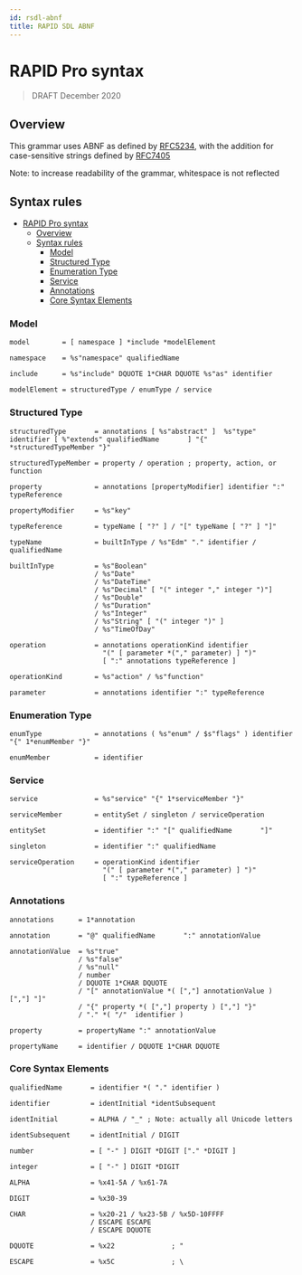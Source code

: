 ```yaml
---
id: rsdl-abnf
title: RAPID SDL ABNF
---
```


# RAPID Pro syntax

> DRAFT
> December 2020

## Overview

This grammar uses ABNF as defined by [RFC5234](https://tools.ietf.org/html/rfc5234), with the addition for case-sensitive strings defined by [RFC7405](https://tools.ietf.org/html/rfc7405)

Note: to increase readability of the grammar, whitespace is not reflected

## Syntax rules

- [RAPID Pro syntax](#rapid-pro-syntax)
  - [Overview](#overview)
  - [Syntax rules](#syntax-rules)
    - [Model](#model)
    - [Structured Type](#structured-type)
    - [Enumeration Type](#enumeration-type)
    - [Service](#service)
    - [Annotations](#annotations)
    - [Core Syntax Elements](#core-syntax-elements)

### Model

```ABNF
model        = [ namespace ] *include *modelElement

namespace    = %s"namespace" qualifiedName      

include      = %s"include" DQUOTE 1*CHAR DQUOTE %s"as" identifier

modelElement = structuredType / enumType / service
```

### Structured Type

```ABNF
structuredType       = annotations [ %s"abstract" ]  %s"type" identifier [ %"extends" qualifiedName       ] "{" *structuredTypeMember "}"

structuredTypeMember = property / operation ; property, action, or function

property             = annotations [propertyModifier] identifier ":" typeReference

propertyModifier     = %s"key"

typeReference        = typeName [ "?" ] / "[" typeName [ "?" ] "]"

typeName             = builtInType / %s"Edm" "." identifier / qualifiedName      

builtInType          = %s"Boolean"
                     / %s"Date"
                     / %s"DateTime"
                     / %s"Decimal" [ "(" integer "," integer ")"]
                     / %s"Double"
                     / %s"Duration"
                     / %s"Integer"
                     / %s"String" [ "(" integer ")" ]
                     / %s"TimeOfDay"

operation            = annotations operationKind identifier
                       "(" [ parameter *("," parameter) ] ")"
                       [ ":" annotations typeReference ]

operationKind        = %s"action" / %s"function"

parameter            = annotations identifier ":" typeReference
```

### Enumeration Type

```ABNF
enumType             = annotations ( %s"enum" / $s"flags" ) identifier "{" 1*enumMember "}"

enumMember           = identifier
```

### Service

```ABNF
service              = %s"service" "{" 1*serviceMember "}"

serviceMember        = entitySet / singleton / serviceOperation

entitySet            = identifier ":" "[" qualifiedName       "]"

singleton            = identifier ":" qualifiedName      

serviceOperation     = operationKind identifier
                       "(" [ parameter *("," parameter) ] ")"
                       [ ":" typeReference ]
```

### Annotations

```ABNF
annotations      = 1*annotation

annotation       = "@" qualifiedName       ":" annotationValue

annotationValue  = %s"true"
                 / %s"false"
                 / %s"null"
                 / number
                 / DQUOTE 1*CHAR DQUOTE
                 / "[" annotationValue *( [","] annotationValue ) [","] "]"
                 / "{" property *( [","] property ) [","] "}"
                 / "." *( "/"  identifier )

property         = propertyName ":" annotationValue

propertyName     = identifier / DQUOTE 1*CHAR DQUOTE
```

### Core Syntax Elements

```ABNF
qualifiedName       = identifier *( "." identifier )

identifier          = identInitial *identSubsequent

identInitial        = ALPHA / "_" ; Note: actually all Unicode letters

identSubsequent     = identInitial / DIGIT

number              = [ "-" ] DIGIT *DIGIT ["." *DIGIT ]

integer             = [ "-" ] DIGIT *DIGIT

ALPHA               = %x41-5A / %x61-7A

DIGIT               = %x30-39

CHAR                = %x20-21 / %x23-5B / %x5D-10FFFF
                    / ESCAPE ESCAPE
                    / ESCAPE DQUOTE

DQUOTE              = %x22              ; "

ESCAPE              = %x5C              ; \
```
